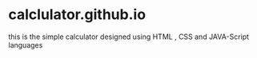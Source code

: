 # calclulator.github.io
this is the simple calculator designed using HTML , CSS and JAVA-Script languages 
